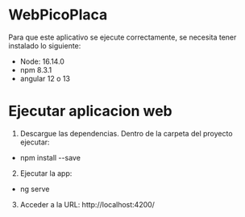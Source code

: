 # WebPicoPlaca

Para que este aplicativo se ejecute correctamente, se necesita tener instalado lo siguiente:

- Node: 16.14.0
- npm 8.3.1
- angular 12 o 13

# Ejecutar aplicacion web

1. Descargue las dependencias. Dentro de la carpeta del proyecto ejecutar:
- npm install --save

2. Ejecutar la app:
- ng serve

3. Acceder a la URL:
http://localhost:4200/
